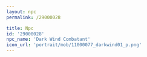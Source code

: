 ```yaml
---
layout: npc
permalink: /29000028

title: Npc
id: '29000028'
npc_name: 'Dark Wind Combatant'
icon_url: 'portrait/mob/11000077_darkwind01_p.png'
---
```


